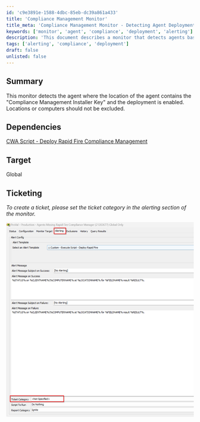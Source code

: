 ```yaml
---
id: 'c9e3891e-1588-4dbc-85eb-dc39a861a433'
title: 'Compliance Management Monitor'
title_meta: 'Compliance Management Monitor - Detecting Agent Deployment'
keywords: ['monitor', 'agent', 'compliance', 'deployment', 'alerting']
description: 'This document describes a monitor that detects agents based on the presence of the "Compliance Management Installer Key" and ensures that deployment is enabled. It highlights the importance of not excluding any locations or computers from this monitoring process.'
tags: ['alerting', 'compliance', 'deployment']
draft: false
unlisted: false
---
```


## Summary

This monitor detects the agent where the location of the agent contains the "Compliance Management Installer Key" and the deployment is enabled. Locations or computers should not be excluded.

## Dependencies

[CWA Script - Deploy Rapid Fire Compliance Management](https://proval.itglue.com/DOC-5078775-17700231)

## Target

Global

## Ticketing

*To create a ticket, please set the ticket category in the alerting section of the monitor.*

![Image](../../../static/img/Agents-Missing-Rapid-Fire-Compliance-Manager/image_1.png)
